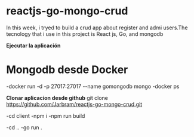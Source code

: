 # reactjs-go-mongo-crud
In this week, i tryed to build a crud app about register and admi users.The tecnology that i use in this project is React js, Go, and mongodb 

**Ejecutar la aplicación**
# Mongodb desde Docker
-docker run -d -p 27017:27017 --name gomongodb mongo
-docker ps 

**Clonar aplicacion desde github**
git clone https://github.com/Jarbram/reactjs-go-mongo-crud.git

-cd client
-npm i
-npm run build

-cd ..
-go run .
